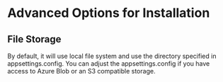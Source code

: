 # Advanced Options for Installation

## File Storage

By default, it will use local file system and use the directory specified in appsettings.config. You can adjust the appsettings.config if you have access to Azure Blob or an S3 compatible storage.